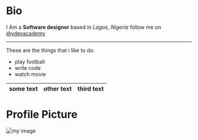 # Bio
I Am a **Software designer** based in *Lagos, Nigeria* follow me on [@ydevacademy](https://www.twitter.com/ydevacademy)

---
These are the things that i like to do:
- play football
- write code
- watch movie

| some text | other text | third text |
|-----------|------------|------------|

# Profile Picture
![my image](https://user-images.githubusercontent.com/61983496/104947154-99dbb000-59bb-11eb-86aa-f744cf06d5da.jpg)

